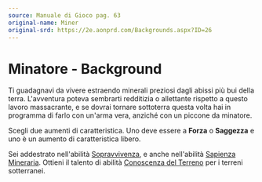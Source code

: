 ```yaml
---
source: Manuale di Gioco pag. 63
original-name: Miner
original-srd: https://2e.aonprd.com/Backgrounds.aspx?ID=26
---
```


# Minatore - Background

Ti guadagnavi da vivere estraendo minerali preziosi dagli abissi più bui della
terra. L'avventura poteva sembrarti redditizia o allettante rispetto a questo
lavoro massacrante, e se dovrai tornare sottoterra questa volta hai in programma
di farlo con un'arma vera, anziché con un piccone da minatore.

Scegli due aumenti di caratteristica. Uno deve essere a **Forza** o **Saggezza**
e uno è un aumento di caratteristica libero.

Sei addestrato nell'abilità [Sopravvivenza](/abilita/sopravvivenza), e anche
nell'abilità [Sapienza Mineraria](/abilita/sapienza). Ottieni il talento di
abilità [Conoscenza del Terreno](/talenti/generici/conoscenza-del-terreno) per i
terreni sotterranei.
